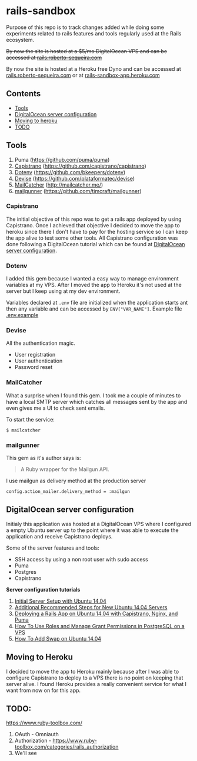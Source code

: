 # rails-sandbox

Purpose of this repo is to track changes added while doing some experiments related to rails features and tools regularly used at the Rails ecosystem.

~~By now the site is hosted at a $5/mo DigitalOcean VPS and can be accessed at [rails.roberto-sequeira.com](http://rails.roberto-sequeira.com)~~

By now the site is hosted at a Heroku free Dyno and can be accessed at [rails.roberto-sequeira.com](http://rails.roberto-sequeira.com) or at [rails-sandbox-app.heroku.com](https://rails-sandbox-app.herokuapp.com/)


## Contents

* [Tools](#tools)
* [DigitalOcean server configuration](#digitalocean-server-configuration)
* [Moving to heroku](#moving-to-heroku)
* [TODO](#todo)


## Tools

1. Puma (https://github.com/puma/puma)
2. [Capistrano](#capistrano) (https://github.com/capistrano/capistrano)
3. [Dotenv](#dotenv) (https://github.com/bkeepers/dotenv)
4. [Devise](#devise) (https://github.com/plataformatec/devise)
5. [MailCatcher](#mailcatcher) (http://mailcatcher.me/)
6. [mailgunner](#mailgunner) (https://github.com/timcraft/mailgunner)

### Capistrano

The initial objective of this repo was to get a rails app deployed by using Capistrano. Once I achieved that objective I decided to move the app to heroku since there I don't have to pay for the hosting service so I can keep the app alive to test some other tools.
All Capistrano configuration was done following a DigitalOcean tutorial which can be found at [DigitalOcean server configuration](#digitalocean-server-configuration).

### Dotenv

I added this gem because I wanted a easy way to manage environment variables at my VPS.
After I moved the app to Heroku it's not used at the server but I keep using at my dev environment.

Variables declared at `.env` file are initialized when the application starts ant then any variable and can be accessed by `ENV["VAR_NAME"]`. 
Example file [.env.example](.env.example)

### Devise

All the authentication magic.

* User registration
* User authentication
* Password reset

### MailCatcher

What a surprise when I found this gem. I took me a couple of minutes to have a local SMTP server which catches all messages sent by the app and even gives me a UI to check sent emails.

To start the service:

```
$ mailcatcher
```

### mailgunner

This gem as it's author says is:

> A Ruby wrapper for the Mailgun API.

I use mailgun as delivery method at the production server
```
config.action_mailer.delivery_method = :mailgun
```

## DigitalOcean server configuration

Initialy this application was hosted at a DigitalOcean VPS where I configured a empty Ubuntu server up to the point where it was able to execute the application and receive Capistrano deploys.

Some of the server features and tools:
* SSH access by using a non root user with sudo access
* Puma
* Postgres
* Capistrano

**Server configuration tutorials**

  1. [Initial Server Setup with Ubuntu 14.04](https://www.digitalocean.com/community/tutorials/initial-server-setup-with-ubuntu-14-04)
  2. [Additional Recommended Steps for New Ubuntu 14.04 Servers](https://www.digitalocean.com/community/tutorials/additional-recommended-steps-for-new-ubuntu-14-04-servers)
  3. [Deploying a Rails App on Ubuntu 14.04 with Capistrano, Nginx, and Puma](https://www.digitalocean.com/community/tutorials/deploying-a-rails-app-on-ubuntu-14-04-with-capistrano-nginx-and-puma)
  4. [How To Use Roles and Manage Grant Permissions in PostgreSQL on a VPS](https://www.digitalocean.com/community/tutorials/how-to-use-roles-and-manage-grant-permissions-in-postgresql-on-a-vps--2)
  5. [How To Add Swap on Ubuntu 14.04](https://www.digitalocean.com/community/tutorials/how-to-add-swap-on-ubuntu-14-04)

## Moving to Heroku

I decided to move the app to Heroku mainly because after I was able to configure Capistrano to deploy to a VPS there is no point on keeping that server alive. 
I found Heroku provides a really convenient service for what I want from now on for this app.

## TODO:

https://www.ruby-toolbox.com/

1. OAuth - Omniauth
2. Authorization - https://www.ruby-toolbox.com/categories/rails_authorization
3. We'll see


